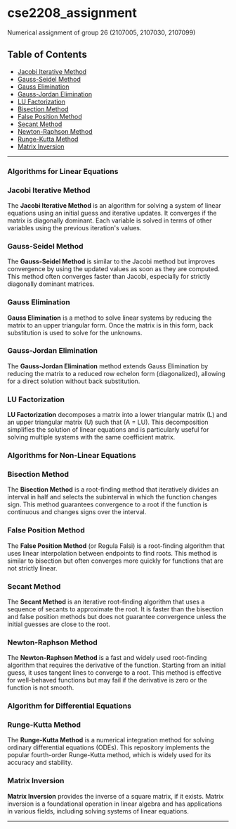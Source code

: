 # cse2208_assignment
Numerical assignment of group 26 (2107005, 2107030, 2107099)



## Table of Contents

- [Jacobi Iterative Method](#jacobi-iterative-method)
- [Gauss-Seidel Method](#gauss-seidel-method)
- [Gauss Elimination](#gauss-elimination)
- [Gauss-Jordan Elimination](#gauss-jordan-elimination)
- [LU Factorization](#lu-factorization)
- [Bisection Method](#bisection-method)
- [False Position Method](#false-position-method)
- [Secant Method](#secant-method)
- [Newton-Raphson Method](#newton-raphson-method)
- [Runge-Kutta Method](#runge-kutta-method)
- [Matrix Inversion](#matrix-inversion)

---
### Algorithms for Linear Equations

### Jacobi Iterative Method

The **Jacobi Iterative Method** is an algorithm for solving a system of linear equations using an initial guess and iterative updates. It converges if the matrix is diagonally dominant. Each variable is solved in terms of other variables using the previous iteration's values.

### Gauss-Seidel Method

The **Gauss-Seidel Method** is similar to the Jacobi method but improves convergence by using the updated values as soon as they are computed. This method often converges faster than Jacobi, especially for strictly diagonally dominant matrices.

### Gauss Elimination

**Gauss Elimination** is a method to solve linear systems by reducing the matrix to an upper triangular form. Once the matrix is in this form, back substitution is used to solve for the unknowns.

### Gauss-Jordan Elimination

The **Gauss-Jordan Elimination** method extends Gauss Elimination by reducing the matrix to a reduced row echelon form (diagonalized), allowing for a direct solution without back substitution.

### LU Factorization

**LU Factorization** decomposes a matrix into a lower triangular matrix \(L\) and an upper triangular matrix \(U\) such that \(A = LU\). This decomposition simplifies the solution of linear equations and is particularly useful for solving multiple systems with the same coefficient matrix.

### Algorithms for Non-Linear Equations


### Bisection Method

The **Bisection Method** is a root-finding method that iteratively divides an interval in half and selects the subinterval in which the function changes sign. This method guarantees convergence to a root if the function is continuous and changes signs over the interval.

### False Position Method

The **False Position Method** (or Regula Falsi) is a root-finding algorithm that uses linear interpolation between endpoints to find roots. This method is similar to bisection but often converges more quickly for functions that are not strictly linear.

### Secant Method

The **Secant Method** is an iterative root-finding algorithm that uses a sequence of secants to approximate the root. It is faster than the bisection and false position methods but does not guarantee convergence unless the initial guesses are close to the root.

### Newton-Raphson Method

The **Newton-Raphson Method** is a fast and widely used root-finding algorithm that requires the derivative of the function. Starting from an initial guess, it uses tangent lines to converge to a root. This method is effective for well-behaved functions but may fail if the derivative is zero or the function is not smooth.


### Algorithm for Differential Equations 

### Runge-Kutta Method

The **Runge-Kutta Method** is a numerical integration method for solving ordinary differential equations (ODEs). This repository implements the popular fourth-order Runge-Kutta method, which is widely used for its accuracy and stability.


### Matrix Inversion

**Matrix Inversion** provides the inverse of a square matrix, if it exists. Matrix inversion is a foundational operation in linear algebra and has applications in various fields, including solving systems of linear equations.

---




